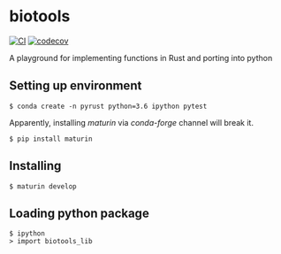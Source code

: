 # biotools # 

[![CI](https://github.com/wckdouglas/biotools/workflows/CI/badge.svg)](https://github.com/wckdouglas/biotools/actions)
[![codecov](https://codecov.io/gh/wckdouglas/biotools/branch/main/graph/badge.svg)](https://codecov.io/gh/wckdouglas/biotools)


A playground for implementing functions in Rust and porting into python

## Setting up environment ##

```
$ conda create -n pyrust python=3.6 ipython pytest
```

Apparently, installing *maturin* via *conda-forge* channel will break it.

```
$ pip install maturin
```

## Installing ##

```
$ maturin develop
```


## Loading python package ##

```
$ ipython
> import biotools_lib
```
